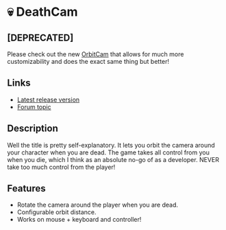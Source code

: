 ﻿
# 💀 DeathCam

<div class="youtube-placeholder" data-videoid="JWjFCWXJ9zs" data-videotitle="DeathCam Showcase"></div>

## \[DEPRECATED]

Please check out the new [OrbitCam](https://docs.kiminaze.de/free-scripts/orbitcam) that allows for much more customizability and does the exact same thing but better!

## Links

* [Latest release version](https://github.com/Kiminaze/OrbitCam/releases/latest)
* [Forum topic](https://forum.cfx.re/t/release-deathcam-rotate-the-camera-while-you-are-dead/959761)

## Description

Well the title is pretty self-explanatory. It lets you orbit the camera around your character when you are dead. The game takes all control from you when you die, which I think as an absolute no-go of as a developer. NEVER take too much control from the player!

## Features

* Rotate the camera around the player when you are dead.
* Configurable orbit distance.
* Works on mouse + keyboard and controller!
